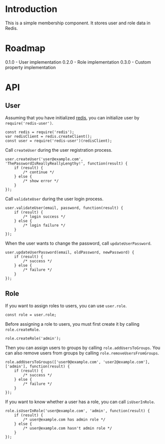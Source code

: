 # Introduction

This is a simple membership component. It stores user and role data in Redis.

# Roadmap

0.1.0 - User implementation
0.2.0 - Role implementation
0.3.0 - Custom property implementation

# API

## User

Assuming that you have initialized [redis](https://github.com/mranney/node_redis), you can initialize user by `require('redis-user')`.

    const redis = require('redis');
    var redisClient = redis.createClient();
    const user = require('redis-user')(redisClient);
    
Call `createUser` during the user registration process.

    user.createUser('user@example.com', 'ThePasswordIsReallyReallyLengthy!', function(result) {
        if (result) {
            /* continue */
        } else {
            /* show error */
        }
    });

Call `validateUser` during the user login process.

    user.validateUser(email, password, function(result) {
        if (result) {
            /* login success */
        } else {
            /* login failure */
        }
    });

When the user wants to change the password, call `updateUserPassword`.

    user.updateUserPassword(email, oldPassword, newPassword) {
        if (result) {
            /* success */
        } else {
            /* failure */
        }
    });

## Role

If you want to assign roles to users, you can use `user.role`.

    const role = user.role;

Before assigning a role to users, you must first create it by calling `role.createRole`.

    role.createRole('admin');

Then you can assign users to groups by calling `role.addUsersToGroups`. You can also remove users from groups by calling `role.removeUsersFromGroups`.

    role.addUsersToGroups(['user0@example.com', 'user2@example.com'], ['admin'], function(result) {
        if (result) {
            /* success */
        } else {
            /* failure */
        }
    });

If you want to know whether a user has a role, you can call `isUserInRole`.

    role.isUserInRole('user@example.com', 'admin', function(result) {
        if (result) {
            /* user@example.com has admin role */
        } else {
            /* user@example.com hasn't admin role */
        }
    });
